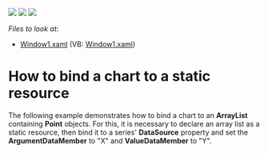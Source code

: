 <!-- default badges list -->
![](https://img.shields.io/endpoint?url=https://codecentral.devexpress.com/api/v1/VersionRange/128568648/22.2.2%2B)
[![](https://img.shields.io/badge/Open_in_DevExpress_Support_Center-FF7200?style=flat-square&logo=DevExpress&logoColor=white)](https://supportcenter.devexpress.com/ticket/details/E1261)
[![](https://img.shields.io/badge/📖_How_to_use_DevExpress_Examples-e9f6fc?style=flat-square)](https://docs.devexpress.com/GeneralInformation/403183)
<!-- default badges end -->
<!-- default file list -->
*Files to look at*:

* [Window1.xaml](./CS/Window1.xaml) (VB: [Window1.xaml](./VB/Window1.xaml))
<!-- default file list end -->
# How to bind a chart to a static resource


<p>The following example demonstrates how to bind a chart to an <strong>ArrayList</strong> containing <strong>Point</strong> objects. For this, it is necessary to declare an array list as a static resource, then bind it to a series' <strong>DataSource</strong> property and set the <strong>ArgumentDataMember</strong> to "X" and <strong>ValueDataMember</strong> to "Y".</p>

<br/>


